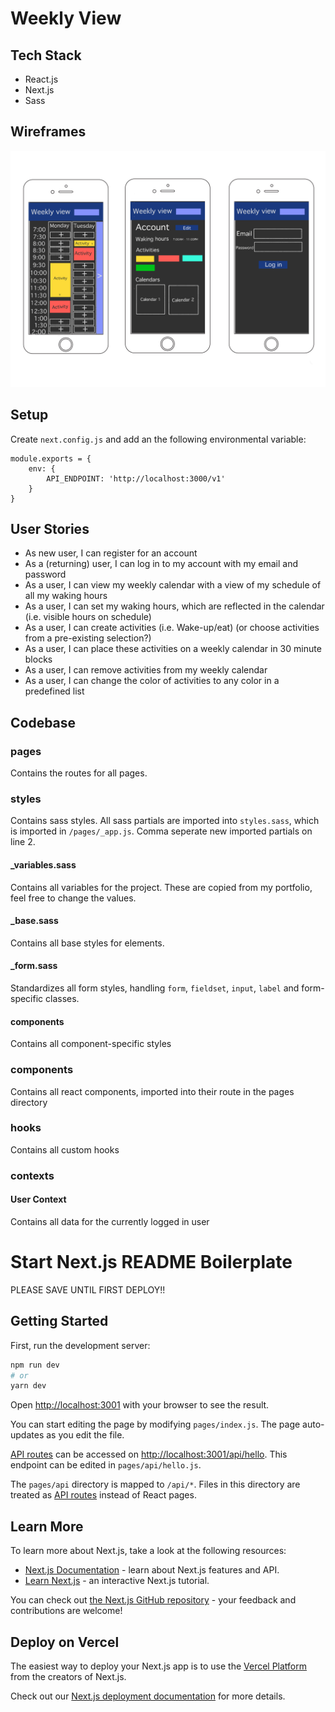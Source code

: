 # Weekly View

## Tech Stack

- React.js
- Next.js
- Sass

## Wireframes

![](/wireframes.png)

## Setup

Create `next.config.js` and add an the following environmental variable: 

``` 
module.exports = {
    env: {
        API_ENDPOINT: 'http://localhost:3000/v1'
    }
}
```



## User Stories

- As new user, I can register for an account
- As a (returning) user, I can log in to my account with my email and password
- As a user, I can view my weekly calendar with a view of my schedule of all my waking hours
- As a user, I can set my waking hours, which are reflected in the calendar (i.e. visible hours on schedule)
- As a user, I can create activities (i.e. Wake-up/eat) (or choose activities from a pre-existing selection?)
- As a user, I can place these activities on a weekly calendar in 30 minute blocks
- As a user, I can remove activities from my weekly calendar
- As a user, I can change the color of activities to any color in a predefined list 


## Codebase

### pages

Contains the routes for all pages. 

### styles

Contains sass styles. All sass partials are imported into `styles.sass`, which is imported in `/pages/_app.js`. Comma seperate new imported partials on line 2. 

#### _variables.sass

Contains all variables for the project. These are copied from my portfolio, feel free to change the values. 

#### _base.sass

Contains all base styles for elements.

#### _form.sass

Standardizes all form styles, handling `form`, `fieldset`, `input`, `label` and form-specific classes. 

#### components

Contains all component-specific styles

### components

Contains all react components, imported into their route in the pages directory

### hooks

Contains all custom hooks

### contexts

#### User Context

Contains all data for the currently logged in user





# Start Next.js README Boilerplate

PLEASE SAVE UNTIL FIRST DEPLOY!!

## Getting Started

First, run the development server:

```bash
npm run dev
# or
yarn dev
```

Open [http://localhost:3001](http://localhost:3001) with your browser to see the result.

You can start editing the page by modifying `pages/index.js`. The page auto-updates as you edit the file.

[API routes](https://nextjs.org/docs/api-routes/introduction) can be accessed on [http://localhost:3001/api/hello](http://localhost:3001/api/hello). This endpoint can be edited in `pages/api/hello.js`.

The `pages/api` directory is mapped to `/api/*`. Files in this directory are treated as [API routes](https://nextjs.org/docs/api-routes/introduction) instead of React pages.

## Learn More

To learn more about Next.js, take a look at the following resources:

- [Next.js Documentation](https://nextjs.org/docs) - learn about Next.js features and API.
- [Learn Next.js](https://nextjs.org/learn) - an interactive Next.js tutorial.

You can check out [the Next.js GitHub repository](https://github.com/vercel/next.js/) - your feedback and contributions are welcome!

## Deploy on Vercel

The easiest way to deploy your Next.js app is to use the [Vercel Platform](https://vercel.com/new?utm_medium=default-template&filter=next.js&utm_source=create-next-app&utm_campaign=create-next-app-readme) from the creators of Next.js.

Check out our [Next.js deployment documentation](https://nextjs.org/docs/deployment) for more details.
